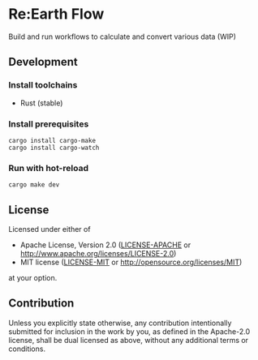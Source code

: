 # Re:Earth Flow
Build and run workflows to calculate and convert various data (WIP)

## Development

### Install toolchains
- Rust (stable)

### Install prerequisites

```console
cargo install cargo-make
cargo install cargo-watch
```

### Run with hot-reload

```console
cargo make dev
```

## License

Licensed under either of

- Apache License, Version 2.0
   ([LICENSE-APACHE](LICENSE-APACHE) or http://www.apache.org/licenses/LICENSE-2.0)
- MIT license
   ([LICENSE-MIT](LICENSE-MIT) or http://opensource.org/licenses/MIT)

at your option.

## Contribution

Unless you explicitly state otherwise, any contribution intentionally submitted
for inclusion in the work by you, as defined in the Apache-2.0 license, shall be
dual licensed as above, without any additional terms or conditions.
